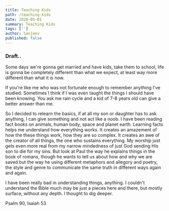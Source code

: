 ```yaml
---
title: Teaching Kids
path: /teaching-kids
date: 2020-05-01
summary: Teaching Kids
tags: ['']
author: Sanjeev
published: false
---
```


### Draft..

Some days we're gonna get married and have kids, take them to school, life is gonna be completely different than what we expect, at least way more different than what it is now.

If you're like me who was not fortunate enough to remember anything I've studied. Sometimes I think if I was even taught the things I should have been knowing. You ask me rain cycle and a kid of 7-8 years old can give a better answer than me.

So I decided to relearn the basics, if at all my son or daughter has to ask anything, I can give something and not act like a noob. I have been reading fact books on animals, human body, space and planet earth. Learning facts helps me understand how everything works. It creates an amazement of how the these things work, how they are so complex. It creates an awe of the creator of all things, the one who sustains everything. My worship just gets even more real from my narrow mindedness of just God sending His son to die for my sins. But look at Paul the way he explains things in the book of romans, though he wants to tell us about how and why we are saved but the way he using different metaphors and allegory and poetry, the style and genre to communicate the same truth in different ways again and again.

I have been really bad in understanding things, anything. I couldn't understand the Bible much may be just a pieces here and there, but mostly surface, without any depth. I thought to dig deeper.

Psalm 90, Isaiah 53
